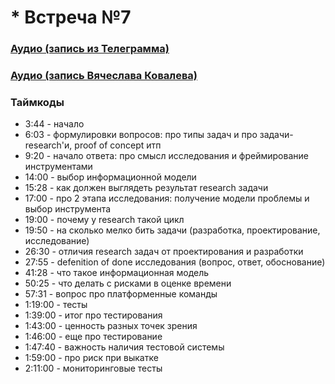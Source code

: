 # * Встреча №7

### [Аудио (запись из Телеграмма)](../meetups/2021-03-23.mp3)

### [Аудио (запись Вячеслава Ковалева)](../meetups/2021-03-23-bootleg.mp3)

### Таймкоды

- 3:44 - начало
- 6:03 - формулировки вопросов: про типы задач и про задачи-research'и, proof of concept итп
- 9:20 - начало ответа: про смысл исследования и фреймирование инструментами
- 14:00 - выбор информационной модели
- 15:28 - как должен выглядеть результат research задачи
- 17:00 - про 2 этапа исследования: получение модели проблемы и выбор инструмента
- 19:00 - почему у research такой цикл
- 19:50 - на сколько мелко бить задачи (разработка, проектирование, исследование)
- 26:30 - отличия research задач от проектирования и разработки
- 27:55 - defenition of done исследования (вопрос, ответ, обоснование)
- 41:28 - что такое информационная модель
- 50:25 - что делать с рисками в оценке времени
- 57:31 - вопрос про платформенные команды
- 1:19:00 - тесты
- 1:39:00 - итог про тестирования
- 1:43:00 - ценность разных точек зрения
- 1:46:00 - еще про тестирование
- 1:47:40 - важность наличия тестовой системы
- 1:59:00 - про риск при выкатке
- 2:11:00 - мониторинговые тесты
